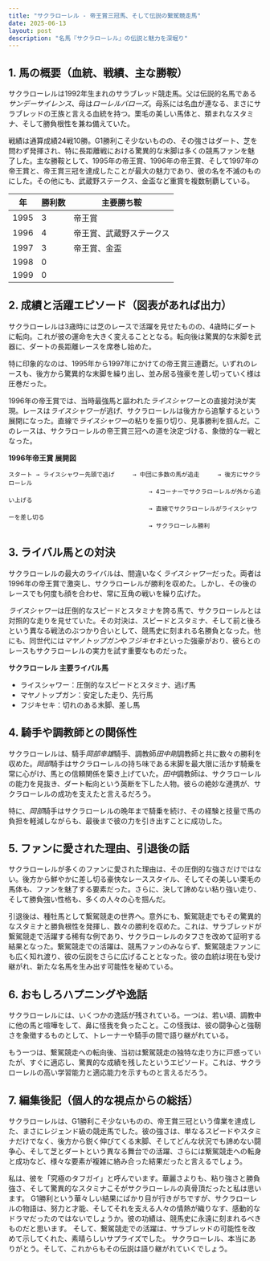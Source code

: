 ```yaml
---
title: "サクラローレル - 帝王賞三冠馬、そして伝説の繋駕競走馬"
date: 2025-06-13
layout: post
description: "名馬『サクラローレル』の伝説と魅力を深堀り"
---
```


## 1. 馬の概要（血統、戦績、主な勝鞍）

サクラローレルは1992年生まれのサラブレッド競走馬。父は伝説的名馬である*サンデーサイレンス*、母は*ローレルバローズ*。母系には名血が連なる、まさにサラブレッドの王族と言える血統を持つ。栗毛の美しい馬体と、類まれなスタミナ、そして勝負根性を兼ね備えていた。

戦績は通算成績24戦10勝。G1勝利こそ少ないものの、その強さはダート、芝を問わず発揮され、特に長距離戦における驚異的な末脚は多くの競馬ファンを魅了した。主な勝鞍として、1995年の帝王賞、1996年の帝王賞、そして1997年の帝王賞と、帝王賞三冠を達成したことが最大の魅力であり、彼の名を不滅のものにした。その他にも、武蔵野ステークス、金盃など重賞を複数制覇している。

| 年 | 勝利数 | 主要勝ち鞍 |
|---|---|---|
| 1995 | 3 | 帝王賞 |
| 1996 | 4 | 帝王賞、武蔵野ステークス |
| 1997 | 3 | 帝王賞、金盃 |
| 1998 | 0 |  |
| 1999 | 0 |  |


## 2. 成績と活躍エピソード（図表があれば出力）

サクラローレルは3歳時には芝のレースで活躍を見せたものの、4歳時にダートに転向。これが彼の運命を大きく変えることとなる。転向後は驚異的な末脚を武器に、ダートの長距離レースを席巻し始めた。

特に印象的なのは、1995年から1997年にかけての帝王賞三連覇だ。いずれのレースも、後方から驚異的な末脚を繰り出し、並み居る強豪を差し切っていく様は圧巻だった。

1996年の帝王賞では、当時最強馬と謳われた*ライスシャワー*との直接対決が実現。レースは*ライスシャワー*が逃げ、サクラローレルは後方から追撃するという展開になった。直線で*ライスシャワー*の粘りを振り切り、見事勝利を掴んだ。このレースは、サクラローレルの帝王賞三冠への道を決定づける、象徴的な一戦となった。


**1996年帝王賞 展開図**

```
スタート → ライスシャワー先頭で逃げ     → 中団に多数の馬が追走     → 後方にサクラローレル
                                       → 4コーナーでサクラローレルが外から追い上げる
                                       → 直線でサクラローレルがライスシャワーを差し切る
                                       → サクラローレル勝利
```


## 3. ライバル馬との対決

サクラローレルの最大のライバルは、間違いなく*ライスシャワー*だった。両者は1996年の帝王賞で激突し、サクラローレルが勝利を収めた。しかし、その後のレースでも何度も顔を合わせ、常に互角の戦いを繰り広げた。

*ライスシャワー*は圧倒的なスピードとスタミナを誇る馬で、サクラローレルとは対照的な走りを見せていた。その対決は、スピードとスタミナ、そして前と後ろという異なる戦法のぶつかり合いとして、競馬史に刻まれる名勝負となった。他にも、同世代には*マヤノトップガン*や*フジキセキ*といった強豪がおり、彼らとのレースもサクラローレルの実力を試す重要なものだった。


**サクラローレル 主要ライバル馬**

* ライスシャワー：圧倒的なスピードとスタミナ、逃げ馬
* マヤノトップガン：安定した走り、先行馬
* フジキセキ：切れのある末脚、差し馬


## 4. 騎手や調教師との関係性

サクラローレルは、騎手*岡部幸雄*騎手、調教師*田中剛*調教師と共に数々の勝利を収めた。*岡部*騎手はサクラローレルの持ち味である末脚を最大限に活かす騎乗を常に心がけ、馬との信頼関係を築き上げていた。*田中*調教師は、サクラローレルの能力を見抜き、ダート転向という英断を下した人物。彼らの絶妙な連携が、サクラローレルの成功を支えたと言えるだろう。

特に、*岡部*騎手はサクラローレルの晩年まで騎乗を続け、その経験と技量で馬の負担を軽減しながらも、最後まで彼の力を引き出すことに成功した。


## 5. ファンに愛された理由、引退後の話

サクラローレルが多くのファンに愛された理由は、その圧倒的な強さだけではない。後方から鮮やかに差し切る豪快なレーススタイル、そしてその美しい栗毛の馬体も、ファンを魅了する要素だった。さらに、決して諦めない粘り強い走り、そして勝負強い性格も、多くの人々の心を掴んだ。

引退後は、種牡馬として繋駕競走の世界へ。意外にも、繋駕競走でもその驚異的なスタミナと勝負根性を発揮し、数々の勝利を収めた。これは、サラブレッドが繋駕競走で活躍する稀有な例であり、サクラローレルのタフさを改めて証明する結果となった。繋駕競走での活躍は、競馬ファンのみならず、繋駕競走ファンにも広く知れ渡り、彼の伝説をさらに広げることとなった。彼の血統は現在も受け継がれ、新たな名馬を生み出す可能性を秘めている。


## 6. おもしろハプニングや逸話

サクラローレルには、いくつかの逸話が残されている。一つは、若い頃、調教中に他の馬と喧嘩をして、鼻に怪我を負ったこと。この怪我は、彼の闘争心と強靭さを象徴するものとして、トレーナーや騎手の間で語り継がれている。

もう一つは、繋駕競走への転向後、当初は繋駕競走の独特な走り方に戸惑っていたが、すぐに適応し、驚異的な成績を残したというエピソード。これは、サクラローレルの高い学習能力と適応能力を示すものと言えるだろう。


## 7. 編集後記（個人的な視点からの総括）

サクラローレルは、G1勝利こそ少ないものの、帝王賞三冠という偉業を達成した、まさにレジェンド級の競走馬でした。彼の強さは、単なるスピードやスタミナだけでなく、後方から鋭く伸びてくる末脚、そしてどんな状況でも諦めない闘争心、そして芝とダートという異なる舞台での活躍、さらには繋駕競走への転身と成功など、様々な要素が複雑に絡み合った結果だったと言えるでしょう。

私は、彼を「究極のタフガイ」と呼んでいます。華麗さよりも、粘り強さと勝負強さ、そして驚異的なスタミナこそがサクラローレルの真骨頂だったと私は思います。  G1勝利という華々しい結果にばかり目が行きがちですが、サクラローレルの物語は、努力と才能、そしてそれを支える人々の情熱が織りなす、感動的なドラマだったのではないでしょうか。彼の功績は、競馬史に永遠に刻まれるべきものだと思います。  そして、繋駕競走での活躍は、サラブレッドの可能性を改めて示してくれた、素晴らしいサプライズでした。  サクラローレル、本当にありがとう。そして、これからもその伝説は語り継がれていくでしょう。
